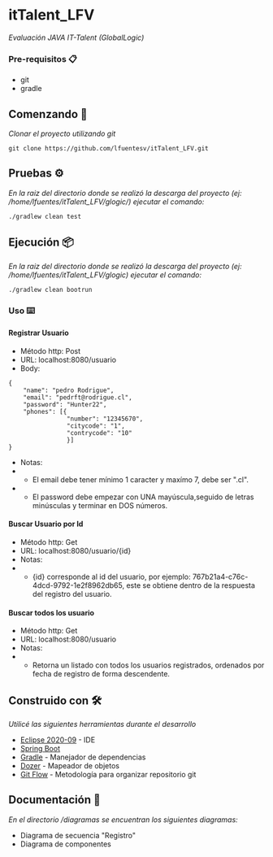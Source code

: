 # itTalent_LFV
_Evaluación JAVA IT-Talent (GlobalLogic)_

### Pre-requisitos 📋

 * git
 * gradle

## Comenzando 🚀

_Clonar el proyecto utilizando git_
```
git clone https://github.com/lfuentesv/itTalent_LFV.git
```

## Pruebas ⚙️

_En la raiz del directorio donde se realizó la descarga del proyecto (ej: /home/lfuentes/itTalent_LFV/glogic/) ejecutar el comando:_
```
./gradlew clean test
```

## Ejecución 📦

_En la raiz del directorio donde se realizó la descarga del proyecto (ej: /home/lfuentes/itTalent_LFV/glogic) ejecutar el comando:_
```
./gradlew clean bootrun
```

### Uso ⌨️

#### Registrar Usuario
 * Método http: Post
 * URL: localhost:8080/usuario
 * Body:
```
{
    "name": "pedro Rodrigue",
    "email": "pedrft@rodrigue.cl",
    "password": "Hunter22",
    "phones": [{
                "number": "12345670",
                "citycode": "1",
                "contrycode": "10"
                }]
}
```
 * Notas: 
 * * El email debe tener mínimo 1 caracter y maxímo 7, debe ser ".cl".
 * * El password debe empezar con UNA mayúscula,seguido de letras minúsculas y terminar en DOS números.

#### Buscar Usuario por Id
 * Método http: Get
 * URL: localhost:8080/usuario/{id}
 * Notas: 
 * * {id} corresponde al id del usuario, por ejemplo: 767b21a4-c76c-4dcd-9792-1e2f8962db65, este se obtiene dentro de la respuesta del registro del usuario.

#### Buscar todos los usuario

 * Método http: Get
 * URL: localhost:8080/usuario
 * Notas: 
 * * Retorna un listado con todos los usuarios registrados, ordenados por fecha de registro de forma descendente.

## Construido con 🛠️

_Utilicé las siguientes herramientas durante el desarrollo_

* [Eclipse 2020-09](https://www.eclipse.org/) - IDE
* [Spring Boot](https://spring.io/projects/spring-boot#overview) 
* [Gradle](https://gradle.org/) - Manejador de dependencias
* [Dozer](http://dozer.sourceforge.net/documentation/about.html) - Mapeador de objetos
* [Git Flow](https://nvie.com/posts/a-successful-git-branching-model/) - Metodología para organizar repositorio git

## Documentación 📖
_En el directorio /diagramas se encuentran los siguientes diagramas:_
 * Diagrama de secuencia "Registro"
 * Diagrama de componentes

